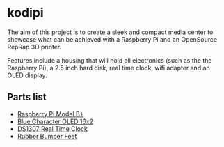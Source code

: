 kodipi
======
The aim of this project is to create a sleek and compact media center to showcase what can be achieved with a Raspberry Pi and an OpenSource RepRap 3D printer.

Features include a housing that will hold all electronics (such as the the Raspberry Pi), a 2.5 inch hard disk, real time clock, wifi adapter and an OLED display.

Parts list
----------
* [Raspberry Pi Model B+](http://www.adafruit.com/products/1914)
* [Blue Character OLED 16x2](http://www.adafruit.com/products/823)
* [DS1307 Real Time Clock](https://www.adafruit.com/product/264)
* [Rubber Bumper Feet](http://www.adafruit.com/products/550)
